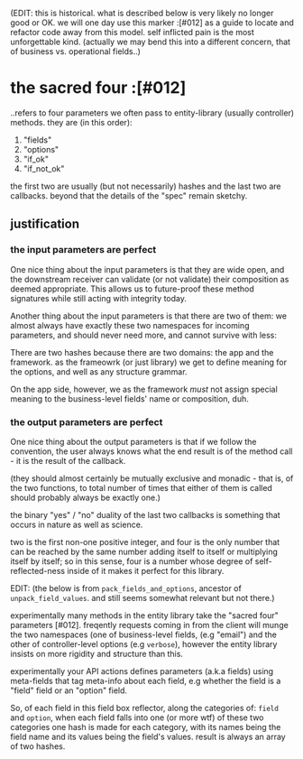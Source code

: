 (EDIT: this is historical. what is described below is very likely no longer
good or OK. we will one day use this marker :[#012] as a guide to locate
and refactor code away from this model. self inflicted pain is the most
unforgettable kind. (actually we may bend this into a different concern,
that of business vs. operational fields..)

# the sacred four :[#012]

..refers to four parameters we often pass to entity-library (usually
controller) methods. they are (in this order):

1) "fields"
2) "options"
3) "if_ok"
4) "if_not_ok"

the first two are usually (but not necessarily) hashes and the last
two are callbacks. beyond that the details of the "spec" remain sketchy.

## justification

### the input parameters are perfect

One nice thing about the input parameters is that they are wide open,
and the downstream receiver can validate (or not validate) their
composition as deemed appropriate. This allows us to future-proof these
method signatures while still acting with integrity today.

Another thing about the input parameters is that there are two of them:
we almost always have exactly these two namespaces for incoming
parameters, and should never need more, and cannot survive with less:

There are two hashes because there are two domains: the app and the
framework. as the frameowrk (or just library) we get to define meaning
for the options, and well as any structure grammar.

On the app side, however, we as the framework *must* not assign special
meaning to the business-level fields' name or composition, duh.

### the output parameters are perfect

One nice thing about the output parameters is that if we follow the
convention, the user always knows what the end result is of the
method call - it is the result of the callback.

(they should almost certainly be mutually exclusive and monadic -
that is, of the two functions, to total number of times that
either of them is called should probably always be exactly one.)

the binary "yes" / "no" duality of the last two callbacks is something
that occurs in nature as well as science.

two is the first non-one positive integer, and four is the only number
that can be reached by the same number adding itself to itself or
multiplying itself by itself; so in this sense, four is a number whose
degree of self-reflected-ness inside of it makes it perfect for this
library.


EDIT: (the below is from `pack_fields_and_options`, ancestor of
`unpack_field_values`. and still seems somewhat relevant but not there.)

experimentally many methods in the entity library take the "sacred four"
parameters [#012]. freqently requests coming in from the client will munge
the two namespaces (one of business-level fields, (e.g "email") and the other
of controller-level options (e.g `verbose`), however the entity library
insists on more rigidity and structure than this.

experimentally your API actions defines parameters (a.k.a fields) using
meta-fields that tag meta-info about each field, e.g whether the field is a
"field" field or an "option" field.

So, of each field in this field box reflector, along the categories of:
  `field` and `option`,
when each field falls into one (or more wtf) of these two categories one hash
is made for each category, with its names being the field name and its values
being the field's values. result is always an array of two hashes.
